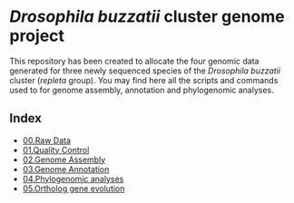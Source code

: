 # *Drosophila buzzatii* cluster genome project
This repository has been created to allocate the four genomic data generated for three newly sequenced species of the *Drosophila buzzatii* cluster (*repleta* group).
You may find here all the scripts and commands used to for genome assembly, annotation and phylogenomic analyses.

## Index
 + [00.Raw Data](steps/00.README.RawData.md)
 + [01.Quality Control](steps/01.README.QC.md)
 + [02.Genome Assembly](steps/02.README.Assembly.md)
 + [03.Genome Annotation](steps/03.README.Annotation.md)
 + [04.Phylogenomic analyses](steps/04.README.Phylogenomics.md)
 + [05.Ortholog gene evolution](steps/05.README.Orthologs.md)


